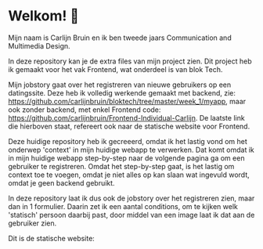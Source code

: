 # Welkom! :wave:

Mijn naam is Carlijn Bruin en ik ben tweede jaars Communication and Multimedia Design.

In deze repository kan je de extra files van mijn project zien. Dit project heb ik gemaakt voor het vak Frontend, wat onderdeel is van blok Tech.

Mijn jobstory gaat over het registreren van nieuwe gebruikers op een datingssite. Deze heb ik volledig werkende gemaakt met backend, zie: https://github.com/carlijnbruin/bloktech/tree/master/week_1/myapp, maar ook zonder backend, met enkel Frontend code: https://github.com/carlijnbruin/Frontend-Individual-Carlijn.
De laatste link die hierboven staat, refereert ook naar de statische website voor Frontend.

Deze huidige repository heb ik gecreeerd, omdat ik het lastig vond om het onderwep 'context' in mijn huidige webapp te verwerken. Dat komt omdat ik in mijn huidige webapp step-by-step naar de volgende pagina ga om een gebruiker te registreren. Omdat het step-by-step gaat, is het lastig om context toe te voegen, omdat je niet alles op kan slaan wat ingevuld wordt, omdat je geen backend gebruikt.

In deze repository laat ik dus ook de jobstory over het registreren zien, maar dan in 1 formulier. Daarin zet ik een aantal conditions, om te kijken welk 'statisch' persoon daarbij past, door middel van een image laat ik dat aan de gebruiker zien.

Dit is de statische website:

